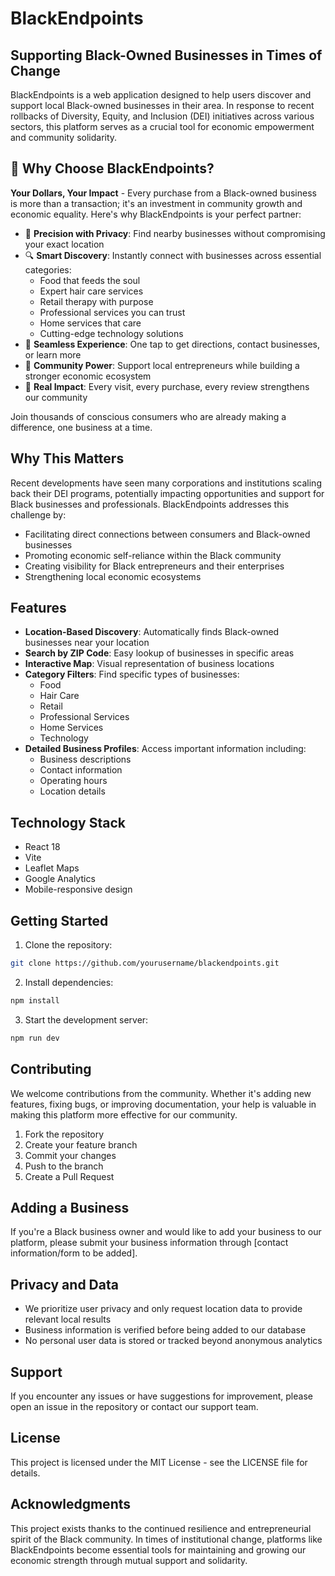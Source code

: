 # BlackEndpoints

## Supporting Black-Owned Businesses in Times of Change

BlackEndpoints is a web application designed to help users discover and support local Black-owned businesses in their area. In response to recent rollbacks of Diversity, Equity, and Inclusion (DEI) initiatives across various sectors, this platform serves as a crucial tool for economic empowerment and community solidarity.

## 🚀 Why Choose BlackEndpoints?

**Your Dollars, Your Impact** - Every purchase from a Black-owned business is more than a transaction; it's an investment in community growth and economic equality. Here's why BlackEndpoints is your perfect partner:

- 🎯 **Precision with Privacy**: Find nearby businesses without compromising your exact location
- 🔍 **Smart Discovery**: Instantly connect with businesses across essential categories:
  - Food that feeds the soul
  - Expert hair care services
  - Retail therapy with purpose
  - Professional services you can trust
  - Home services that care
  - Cutting-edge technology solutions
- 📱 **Seamless Experience**: One tap to get directions, contact businesses, or learn more
- 💪 **Community Power**: Support local entrepreneurs while building a stronger economic ecosystem
- 🌟 **Real Impact**: Every visit, every purchase, every review strengthens our community

Join thousands of conscious consumers who are already making a difference, one business at a time.

## Why This Matters

Recent developments have seen many corporations and institutions scaling back their DEI programs, potentially impacting opportunities and support for Black businesses and professionals. BlackEndpoints addresses this challenge by:

- Facilitating direct connections between consumers and Black-owned businesses
- Promoting economic self-reliance within the Black community
- Creating visibility for Black entrepreneurs and their enterprises
- Strengthening local economic ecosystems

## Features

- **Location-Based Discovery**: Automatically finds Black-owned businesses near your location
- **Search by ZIP Code**: Easy lookup of businesses in specific areas
- **Interactive Map**: Visual representation of business locations
- **Category Filters**: Find specific types of businesses:
  - Food
  - Hair Care
  - Retail
  - Professional Services
  - Home Services
  - Technology
- **Detailed Business Profiles**: Access important information including:
  - Business descriptions
  - Contact information
  - Operating hours
  - Location details

## Technology Stack

- React 18
- Vite
- Leaflet Maps
- Google Analytics
- Mobile-responsive design

## Getting Started

1. Clone the repository:
```bash
git clone https://github.com/yourusername/blackendpoints.git
```

2. Install dependencies:
```bash
npm install
```

3. Start the development server:
```bash
npm run dev
```

## Contributing

We welcome contributions from the community. Whether it's adding new features, fixing bugs, or improving documentation, your help is valuable in making this platform more effective for our community.

1. Fork the repository
2. Create your feature branch
3. Commit your changes
4. Push to the branch
5. Create a Pull Request

## Adding a Business

If you're a Black business owner and would like to add your business to our platform, please submit your business information through [contact information/form to be added].

## Privacy and Data

- We prioritize user privacy and only request location data to provide relevant local results
- Business information is verified before being added to our database
- No personal user data is stored or tracked beyond anonymous analytics

## Support

If you encounter any issues or have suggestions for improvement, please open an issue in the repository or contact our support team.

## License

This project is licensed under the MIT License - see the LICENSE file for details.

## Acknowledgments

This project exists thanks to the continued resilience and entrepreneurial spirit of the Black community. In times of institutional change, platforms like BlackEndpoints become essential tools for maintaining and growing our economic strength through mutual support and solidarity.